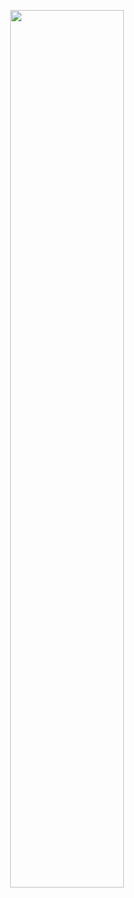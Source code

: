 <p align="center">
  <img width="60%" src="https://github.com/ElisaSalviato/SAMMY-seq/blob/main/Plot/Edit_Figure1e_4fHiC_chr18_techX.pdf">
</p>


